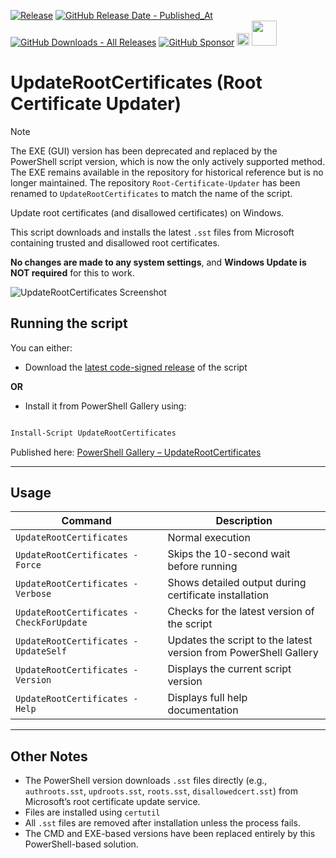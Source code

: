 [![Release](https://img.shields.io/github/v/release/asheroto/Root-Certificate-Updater)](https://github.com/asheroto/Root-Certificate-Updater/releases)
[![GitHub Release Date - Published_At](https://img.shields.io/github/release-date/asheroto/Root-Certificate-Updater)](https://github.com/asheroto/Root-Certificate-Updater/releases)
[![GitHub Downloads - All Releases](https://img.shields.io/github/downloads/asheroto/Root-Certificate-Updater/total)](https://github.com/asheroto/Root-Certificate-Updater/releases)
[![GitHub Sponsor](https://img.shields.io/github/sponsors/asheroto?label=Sponsor&logo=GitHub)](https://github.com/sponsors/asheroto?frequency=one-time&sponsor=asheroto)
<a href="https://ko-fi.com/asheroto"><img src="https://ko-fi.com/img/githubbutton_sm.svg" alt="Ko-Fi Button" height="20px"></a>
<a href="https://www.buymeacoffee.com/asheroto"><img src="https://img.buymeacoffee.com/button-api/?text=Buy me a coffee&emoji=&slug=Root-Certificate-Updater&button_colour=FFDD00&font_colour=000000&font_family=Lato&outline_colour=000000&coffee_colour=ffffff)" height="40px"></a>

# UpdateRootCertificates (Root Certificate Updater)

> [!NOTE]
> The EXE (GUI) version has been deprecated and replaced by the PowerShell script version, which is now the only actively supported method. The EXE remains available in the repository for historical reference but is no longer maintained. The repository `Root-Certificate-Updater` has been renamed to `UpdateRootCertificates` to match the name of the script.

Update root certificates (and disallowed certificates) on Windows.

This script downloads and installs the latest `.sst` files from Microsoft containing trusted and disallowed root certificates.

**No changes are made to any system settings**, and **Windows Update is NOT required** for this to work.

![UpdateRootCertificates Screenshot](https://github.com/user-attachments/assets/15a58740-79cb-488c-a78c-64a99e15104c)

## Running the script

You can either:

- Download the [latest code-signed release](https://github.com/asheroto/Root-Certificate-Updater/releases/latest/download/UpdateRootCertificates.ps1) of the script

**OR**

- Install it from PowerShell Gallery using:

```powershell

Install-Script UpdateRootCertificates

```

Published here: [PowerShell Gallery – UpdateRootCertificates](https://www.powershellgallery.com/packages/UpdateRootCertificates)

---

## Usage

| Command                                  | Description                                                      |
| ---------------------------------------- | ---------------------------------------------------------------- |
| `UpdateRootCertificates`                 | Normal execution                                                 |
| `UpdateRootCertificates -Force`          | Skips the 10-second wait before running                          |
| `UpdateRootCertificates -Verbose`        | Shows detailed output during certificate installation            |
| `UpdateRootCertificates -CheckForUpdate` | Checks for the latest version of the script                      |
| `UpdateRootCertificates -UpdateSelf`     | Updates the script to the latest version from PowerShell Gallery |
| `UpdateRootCertificates -Version`        | Displays the current script version                              |
| `UpdateRootCertificates -Help`           | Displays full help documentation                                 |

---

## Other Notes

- The PowerShell version downloads `.sst` files directly (e.g., `authroots.sst`, `updroots.sst`, `roots.sst`, `disallowedcert.sst`) from Microsoft’s root certificate update service.
- Files are installed using `certutil`
- All `.sst` files are removed after installation unless the process fails.
- The CMD and EXE-based versions have been replaced entirely by this PowerShell-based solution.